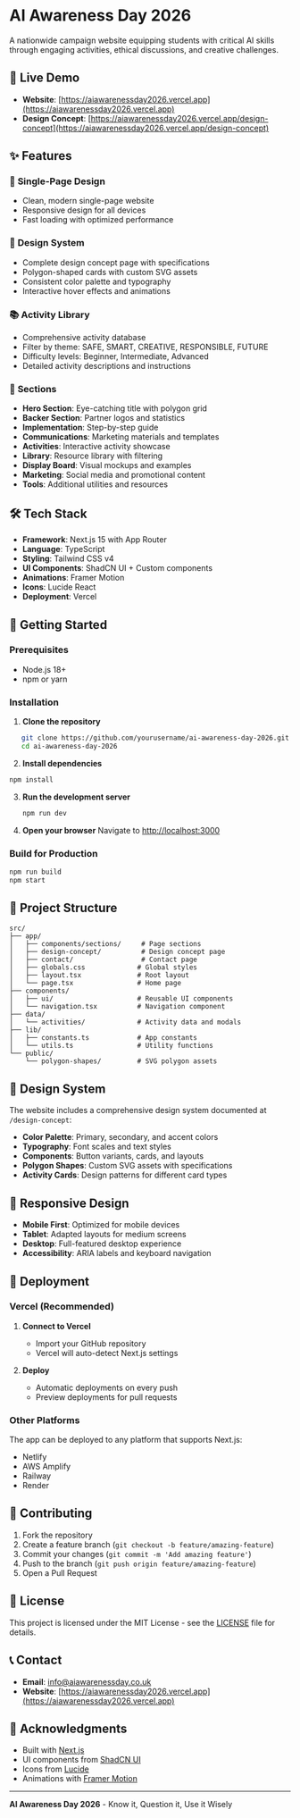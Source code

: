 # AI Awareness Day 2026

A nationwide campaign website equipping students with critical AI skills through engaging activities, ethical discussions, and creative challenges.

## 🚀 Live Demo

- **Website**: [https://aiawarenessday2026.vercel.app](https://aiawarenessday2026.vercel.app)
- **Design Concept**: [https://aiawarenessday2026.vercel.app/design-concept](https://aiawarenessday2026.vercel.app/design-concept)

## ✨ Features

### 🎯 **Single-Page Design**
- Clean, modern single-page website
- Responsive design for all devices
- Fast loading with optimized performance

### 🎨 **Design System**
- Complete design concept page with specifications
- Polygon-shaped cards with custom SVG assets
- Consistent color palette and typography
- Interactive hover effects and animations

### 📚 **Activity Library**
- Comprehensive activity database
- Filter by theme: SAFE, SMART, CREATIVE, RESPONSIBLE, FUTURE
- Difficulty levels: Beginner, Intermediate, Advanced
- Detailed activity descriptions and instructions

### 🎪 **Sections**
- **Hero Section**: Eye-catching title with polygon grid
- **Backer Section**: Partner logos and statistics
- **Implementation**: Step-by-step guide
- **Communications**: Marketing materials and templates
- **Activities**: Interactive activity showcase
- **Library**: Resource library with filtering
- **Display Board**: Visual mockups and examples
- **Marketing**: Social media and promotional content
- **Tools**: Additional utilities and resources

## 🛠️ Tech Stack

- **Framework**: Next.js 15 with App Router
- **Language**: TypeScript
- **Styling**: Tailwind CSS v4
- **UI Components**: ShadCN UI + Custom components
- **Animations**: Framer Motion
- **Icons**: Lucide React
- **Deployment**: Vercel

## 🚀 Getting Started

### Prerequisites
- Node.js 18+ 
- npm or yarn

### Installation

1. **Clone the repository**
```bash
   git clone https://github.com/yourusername/ai-awareness-day-2026.git
   cd ai-awareness-day-2026
```

2. **Install dependencies**
```bash
npm install
   ```

3. **Run the development server**
   ```bash
   npm run dev
   ```

4. **Open your browser**
   Navigate to [http://localhost:3000](http://localhost:3000)

### Build for Production

```bash
npm run build
npm start
   ```

## 📁 Project Structure

```
src/
├── app/
│   ├── components/sections/     # Page sections
│   ├── design-concept/          # Design concept page
│   ├── contact/                 # Contact page
│   ├── globals.css             # Global styles
│   ├── layout.tsx              # Root layout
│   └── page.tsx                # Home page
├── components/
│   ├── ui/                     # Reusable UI components
│   └── navigation.tsx          # Navigation component
├── data/
│   └── activities/             # Activity data and modals
├── lib/
│   ├── constants.ts            # App constants
│   └── utils.ts                # Utility functions
└── public/
    └── polygon-shapes/         # SVG polygon assets
```

## 🎨 Design System

The website includes a comprehensive design system documented at `/design-concept`:

- **Color Palette**: Primary, secondary, and accent colors
- **Typography**: Font scales and text styles
- **Components**: Button variants, cards, and layouts
- **Polygon Shapes**: Custom SVG assets with specifications
- **Activity Cards**: Design patterns for different card types

## 📱 Responsive Design

- **Mobile First**: Optimized for mobile devices
- **Tablet**: Adapted layouts for medium screens
- **Desktop**: Full-featured desktop experience
- **Accessibility**: ARIA labels and keyboard navigation

## 🚀 Deployment

### Vercel (Recommended)

1. **Connect to Vercel**
   - Import your GitHub repository
   - Vercel will auto-detect Next.js settings

2. **Deploy**
   - Automatic deployments on every push
   - Preview deployments for pull requests

### Other Platforms

The app can be deployed to any platform that supports Next.js:
- Netlify
- AWS Amplify
- Railway
- Render

## 🤝 Contributing

1. Fork the repository
2. Create a feature branch (`git checkout -b feature/amazing-feature`)
3. Commit your changes (`git commit -m 'Add amazing feature'`)
4. Push to the branch (`git push origin feature/amazing-feature`)
5. Open a Pull Request

## 📄 License

This project is licensed under the MIT License - see the [LICENSE](LICENSE) file for details.

## 📞 Contact

- **Email**: info@aiawarenessday.co.uk
- **Website**: [https://aiawarenessday2026.vercel.app](https://aiawarenessday2026.vercel.app)

## 🙏 Acknowledgments

- Built with [Next.js](https://nextjs.org/)
- UI components from [ShadCN UI](https://ui.shadcn.com/)
- Icons from [Lucide](https://lucide.dev/)
- Animations with [Framer Motion](https://www.framer.com/motion/)

---

**AI Awareness Day 2026** - Know it, Question it, Use it Wisely